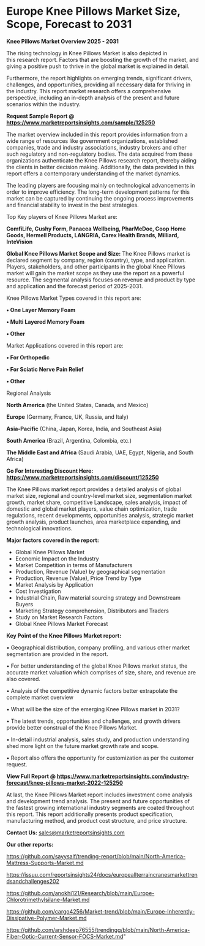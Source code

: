 # Europe Knee Pillows Market Size, Scope, Forecast to 2031

<Strong> Knee Pillows Market Overview 2025 - 2031</strong>

The rising technology in Knee Pillows Market is also depicted in this research report. Factors that are boosting the growth of the market, and giving a positive push to thrive in the global market is explained in detail.

Furthermore, the report highlights on emerging trends, significant drivers, challenges, and opportunities, providing all necessary data for thriving in the industry. This report market research offers a comprehensive perspective, including an in-depth analysis of the present and future scenarios within the industry.

<strong>Request Sample Report @ <a href=https://www.marketreportsinsights.com/sample/125250>https://www.marketreportsinsights.com/sample/125250</a></strong>

The market overview included in this report provides information from a wide range of resources like government organizations, established companies, trade and industry associations, industry brokers and other such regulatory and non-regulatory bodies. The data acquired from these organizations authenticate the Knee Pillows research report, thereby aiding the clients in better decision making. Additionally, the data provided in this report offers a contemporary understanding of the market dynamics.

The leading players are focusing mainly on technological advancements in order to improve efficiency. The long-term development patterns for this market can be captured by continuing the ongoing process improvements and financial stability to invest in the best strategies.

Top Key players of Knee Pillows Market are:

<strong>ComfiLife, Cushy Form, Panacea Wellbeing, PharMeDoc, Coop Home Goods, Hermell Products, LANGRIA, Carex Health Brands, Milliard, InteVision</strong>

<strong><b>Global Knee Pillows Market Scope and Size:</b></strong>
The Knee Pillows market is declared segment by company, region (country), type, and application. Players, stakeholders, and other participants in the global Knee Pillows market will gain the market scope as they use the report as a powerful resource. The segmental analysis focuses on revenue and product by type and application and the forecast period of 2025-2031.

Knee Pillows Market Types covered in this report are:

<strong>• One Layer Memory Foam

• Multi Layered Memory Foam

• Other</strong>

Market Applications covered in this report are:

<strong>• For Orthopedic

• For Sciatic Nerve Pain Relief

• Other</strong> 

Regional Analysis

<strong>North America</strong> (the United States, Canada, and Mexico)

<strong>Europe</strong> (Germany, France, UK, Russia, and Italy)

<strong>Asia-Pacific</strong> (China, Japan, Korea, India, and Southeast Asia)

<strong>South America</strong> (Brazil, Argentina, Colombia, etc.)

<strong>The Middle East and Africa</strong> (Saudi Arabia, UAE, Egypt, Nigeria, and South Africa)

<strong>Go For Interesting Discount Here: <a href=https://www.marketreportsinsights.com/discount/125250>https://www.marketreportsinsights.com/discount/125250</a></strong>

The Knee Pillows market report provides a detailed analysis of global market size, regional and country-level market size, segmentation market growth, market share, competitive Landscape, sales analysis, impact of domestic and global market players, value chain optimization, trade regulations, recent developments, opportunities analysis, strategic market growth analysis, product launches, area marketplace expanding, and technological innovations.

<strong><b>Major factors covered in the report:</b></strong>
<ul>
  <li>Global Knee Pillows Market </li>
  <li>Economic Impact on the Industry</li>
  <li>Market Competition in terms of Manufacturers</li>
  <li>Production, Revenue (Value) by geographical segmentation</li>
  <li>Production, Revenue (Value), Price Trend by Type</li>
  <li>Market Analysis by Application</li>
  <li>Cost Investigation</li>
  <li>Industrial Chain, Raw material sourcing strategy and Downstream Buyers</li>
  <li>Marketing Strategy comprehension, Distributors and Traders</li>
  <li>Study on Market Research Factors</li>
  <li>Global Knee Pillows Market Forecast</li>
</ul>

<strong><b>Key Point of the Knee Pillows Market report:</b></strong>

• Geographical distribution, company profiling, and various other market segmentation are provided in the report.

• For better understanding of the global Knee Pillows market status, the accurate market valuation which comprises of size, share, and revenue are also covered.

• Analysis of the competitive dynamic factors better extrapolate the complete market overview

• What will be the size of the emerging Knee Pillows market in 2031?

• The latest trends, opportunities and challenges, and growth drivers provide better construal of the Knee Pillows Market.

• In-detail industrial analysis, sales study, and production understanding shed more light on the future market growth rate and scope.

• Report also offers the opportunity for customization as per the customer request.

<strong><b>View Full Report @ <a href=https://www.marketreportsinsights.com/industry-forecast/knee-pillows-market-2022-125250>https://www.marketreportsinsights.com/industry-forecast/knee-pillows-market-2022-125250</a></b></strong>


At last, the Knee Pillows Market report includes investment come analysis and development trend analysis. The present and future opportunities of the fastest growing international industry segments are coated throughout this report. This report additionally presents product specification, manufacturing method, and product cost structure, and price structure.

<strong>Contact Us:</strong>
sales@marketreportsinsights.com

<strong>Our other reports:</strong>

<a href=https://github.com/sayysaif/trending-report/blob/main/North-America-Mattress-Supports-Market.md>https://github.com/sayysaif/trending-report/blob/main/North-America-Mattress-Supports-Market.md</a>

<a href=https://issuu.com/reportsinsights24/docs/europeallterraincranesmarkettrendsandchallenges202>https://issuu.com/reportsinsights24/docs/europeallterraincranesmarkettrendsandchallenges202</a>

<a href=https://github.com/anokhi121/Research/blob/main/Europe-Chlorotrimethylsilane-Market.md>https://github.com/anokhi121/Research/blob/main/Europe-Chlorotrimethylsilane-Market.md</a>

<a href=https://github.com/cargo4256/Market-trend/blob/main/Europe-Inherently-Dissipative-Polymer-Market.md>https://github.com/cargo4256/Market-trend/blob/main/Europe-Inherently-Dissipative-Polymer-Market.md</a>

<a href=https://github.com/arshdeep76555/trendingg/blob/main/North-America-Fiber-Optic-Current-Sensor-FOCS-Market.md>https://github.com/arshdeep76555/trendingg/blob/main/North-America-Fiber-Optic-Current-Sensor-FOCS-Market.md</a>"

